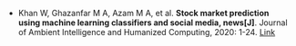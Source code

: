* Khan W, Ghazanfar M A, Azam M A, et al. <b>Stock market prediction using machine learning classifiers and social media, news[J]</b>. Journal of Ambient Intelligence and Humanized Computing, 2020: 1-24. [Link](https://link.springer.com/article/10.1007/s12652-020-01839-w)
